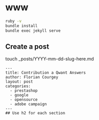 # www
```bash
ruby -v
bundle install
bundle exec jekyll serve
```

## Create a post
touch _posts/YYYY-mm-dd-slug-here.md
```
---
title: Contribution a Qwant Answers
author: Florian Courgey
layout: post
categories:
  - prestashop
  - google
  - opensource
  - adobe campaign
---
## Use h2 for each section
```
